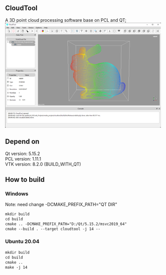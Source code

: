## CloudTool
A 3D point cloud processing software base on PCL and QT;
![](images/cloudtool.png)

## Depend on
Qt version:     5.15.2  
PCL version:    1.11.1  
VTK version:    8.2.0 (BUILD_WITH_QT) 

## How to build
### Windows
Note: need change -DCMAKE_PREFIX_PATH="QT DIR"
```shell
mkdir build
cd build
cmake .. -DCMAKE_PREFIX_PATH="D:/Qt/5.15.2/msvc2019_64"
cmake --build . --target cloudtool -j 14 --
```
### Ubuntu 20.04
```shell
mkdir build
cd build
cmake .. 
make -j 14
```
